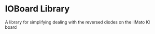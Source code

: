IOBoard Library
===============

A library for simplifying dealing with the reversed diodes on the IlMato IO board


